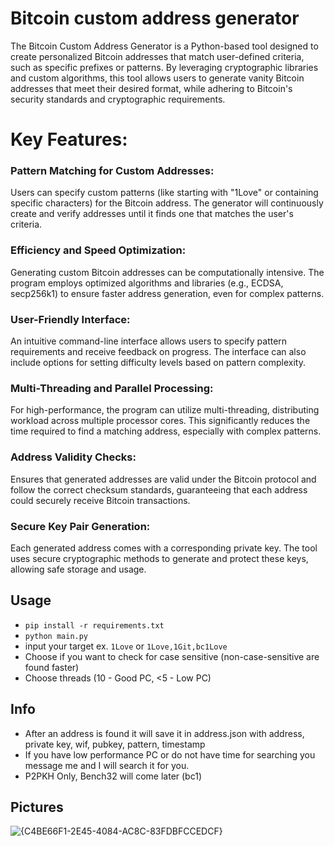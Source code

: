 # Bitcoin custom address generator
The Bitcoin Custom Address Generator is a Python-based tool designed to create personalized Bitcoin addresses that match user-defined criteria, such as specific prefixes or patterns. By leveraging cryptographic libraries and custom algorithms, this tool allows users to generate vanity Bitcoin addresses that meet their desired format, while adhering to Bitcoin's security standards and cryptographic requirements.

# Key Features:
### Pattern Matching for Custom Addresses:
Users can specify custom patterns (like starting with "1Love" or containing specific characters) for the Bitcoin address. The generator will continuously create and verify addresses until it finds one that matches the user's criteria.

### Efficiency and Speed Optimization:
Generating custom Bitcoin addresses can be computationally intensive. The program employs optimized algorithms and libraries (e.g., ECDSA, secp256k1) to ensure faster address generation, even for complex patterns.

### User-Friendly Interface:
An intuitive command-line interface allows users to specify pattern requirements and receive feedback on progress. The interface can also include options for setting difficulty levels based on pattern complexity.

### Multi-Threading and Parallel Processing:
For high-performance, the program can utilize multi-threading, distributing workload across multiple processor cores. This significantly reduces the time required to find a matching address, especially with complex patterns.

### Address Validity Checks:
Ensures that generated addresses are valid under the Bitcoin protocol and follow the correct checksum standards, guaranteeing that each address could securely receive Bitcoin transactions.

### Secure Key Pair Generation:
Each generated address comes with a corresponding private key. The tool uses secure cryptographic methods to generate and protect these keys, allowing safe storage and usage.

## Usage
- `pip install -r requirements.txt`
- `python main.py`
- input your target ex. `1Love` or `1Love,1Git,bc1Love`
- Choose if you want to check for case sensitive (non-case-sensitive are found faster)
- Choose threads (10 - Good PC, <5 - Low PC)

## Info
- After an address is found it will save it in address.json with address, private key, wif, pubkey, pattern, timestamp
- If you have low performance PC or do not have time for searching you message me and I will search it for you.
- P2PKH Only, Bench32 will come later (bc1)

## Pictures

![{C4BE66F1-2E45-4084-AC8C-83FDBFCCEDCF}](https://github.com/user-attachments/assets/888d7e96-c128-4499-9c29-34ae9c63e9ab)

